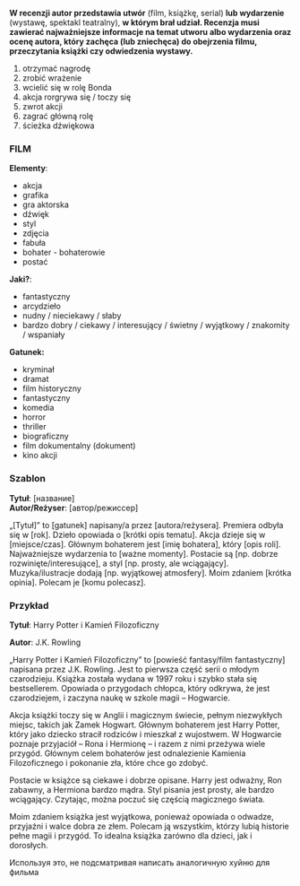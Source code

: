 **W recenzji autor przedstawia utwór** (film, książkę, serial) **lub wydarzenie** (wystawę, spektakl teatralny), **w którym brał udział. Recenzja musi zawierać najważniejsze informacje na temat utworu albo wydarzenia oraz ocenę autora, który zachęca (lub zniechęca) do obejrzenia filmu, przeczytania książki czy odwiedzenia wystawy.**

1. otrzymać nagrodę
2. zrobić wrażenie 
3. wcielić się w rolę Bonda 
4. akcja rorgrywa się / toczy się 
5. zwrot akcji 
6. zagrać główną rolę 
7. ścieżka dźwiękowa

### **FI﻿LM**

**Elem﻿enty**:
- akcja
- grafika
- gra aktorska
- dźwięk
- styl
- zdjęcia
- fabuła
- bohater - bohaterowie
- postać

**Jak﻿i?**:
- fantastyczny
- arcydzieło
- nudny / nieciekawy / słaby
- bardzo dobry / ciekawy / interesujący / świetny / wyjątkowy / znakomity / wspaniały

**Gatun﻿ek:**
- kryminał
- dramat
- film historyczny
- fantastyczny
- komedia
- horror
- thriller
- biograficzny
- film dokumentalny (dokument)
- kino akcji

### Szablon 

**Tytuł**: [название]  
**Autor/Reżyser**: [автор/режиссер]

„[Tytuł]” to [gatunek] napisany/a przez [autora/reżysera]. Premiera odbyła się w [rok]. Dzieło opowiada o [krótki opis tematu].
Akcja dzieje się w [miejsce/czas]. Głównym bohaterem jest [imię bohatera], który [opis roli]. Najważniejsze wydarzenia to [ważne momenty].
Postacie są [np. dobrze rozwinięte/interesujące], a styl [np. prosty, ale wciągający]. Muzyka/ilustracje dodają [np. wyjątkowej atmosfery].
Moim zdaniem [krótka opinia]. Polecam je [komu polecasz].

### Przykład 

 **Tytuł**: Harry Potter i Kamień Filozoficzny

**Autor**: J.K. Rowling

„Harry Potter i Kamień Filozoficzny” to [powieść fantasy/film fantastyczny] napisana przez J.K. Rowling. Jest to pierwsza część serii o młodym czarodzieju. Książka została wydana w 1997 roku i szybko stała się bestsellerem. Opowiada o przygodach chłopca, który odkrywa, że jest czarodziejem, i zaczyna naukę w szkole magii – Hogwarcie.

Akcja książki toczy się w Anglii i magicznym świecie, pełnym niezwykłych miejsc, takich jak Zamek Hogwart. Głównym bohaterem jest Harry Potter, który jako dziecko stracił rodziców i mieszkał z wujostwem. W Hogwarcie poznaje przyjaciół – Rona i Hermionę – i razem z nimi przeżywa wiele przygód. Głównym celem bohaterów jest odnalezienie Kamienia Filozoficznego i pokonanie zła, które chce go zdobyć.

Postacie w książce są ciekawe i dobrze opisane. Harry jest odważny, Ron zabawny, a Hermiona bardzo mądra. Styl pisania jest prosty, ale bardzo wciągający. Czytając, można poczuć się częścią magicznego świata.

Moim zdaniem książka jest wyjątkowa, ponieważ opowiada o odwadze, przyjaźni i walce dobra ze złem. Polecam ją wszystkim, którzy lubią historie pełne magii i przygód. To idealna książka zarówno dla dzieci, jak i dorosłych.

Используя это, не подсматривая написать аналогичную хуйню для фильма 